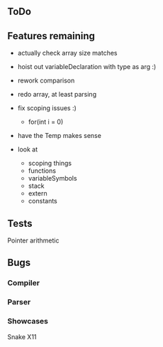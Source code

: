 ## ToDo

## Features remaining



* actually check array size matches
* hoist out variableDeclaration with type as arg :)
* rework comparison
* redo array, at least parsing
* fix scoping issues :)
  * for(int i = 0)

* have the Temp makes sense
* look at
  * scoping things
  * functions
  * variableSymbols
  * stack
  * extern
  * constants






## Tests
Pointer arithmetic


## Bugs
### Compiler

### Parser


### Showcases
Snake X11 

